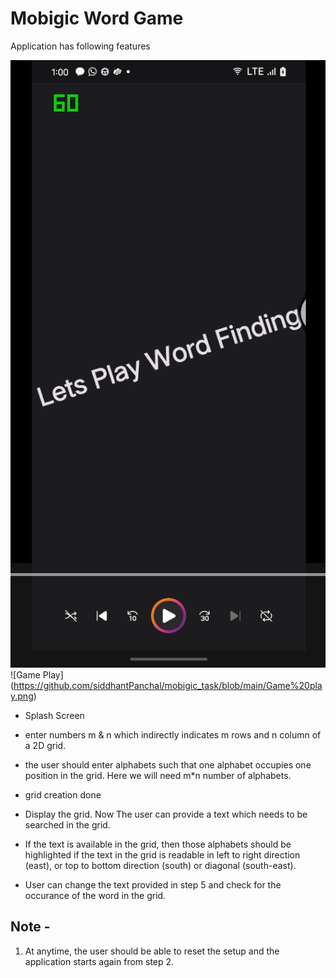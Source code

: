 
# Mobigic Word Game

Application has following features
 
![Splash Screen](https://github.com/siddhantPanchal/mobigic_task/blob/main/Splash%20Screen.png)
![Game Play] (https://github.com/siddhantPanchal/mobigic_task/blob/main/Game%20play.png)

* Splash Screen

* enter numbers m & n which indirectly indicates m rows and n column of a 2D grid.
* the user should enter alphabets such that one alphabet occupies one position in the grid. Here we will need m*n number of alphabets.
* grid creation done
* Display the grid. Now The user can provide a text which needs to be searched in the grid.
* If the text is available in the grid, then those alphabets should be highlighted if the text in the grid is readable in left to right direction (east), or top to bottom direction (south) or diagonal (south-east).
* User can change the text provided in step 5 and check for the occurance of the word in the grid.

## Note - 
1. At anytime, the user should be able to reset the setup and the application starts again from step 2.
